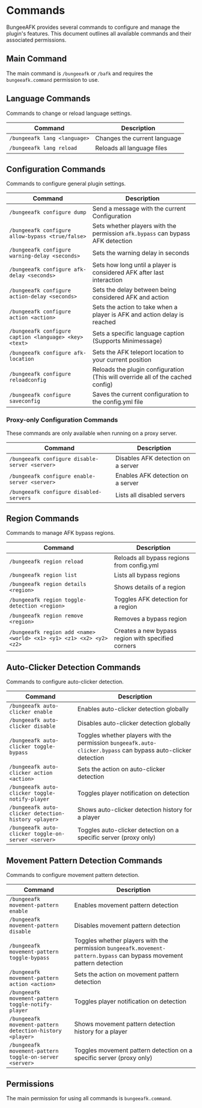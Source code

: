 # Commands

BungeeAFK provides several commands to configure and manage the plugin's features. This document outlines all available commands and their associated permissions.

## Main Command

The main command is `/bungeeafk` or `/bafk` and requires the `bungeeafk.command` permission to use.

## Language Commands

Commands to change or reload language settings.

| Command                      | Description                  |
|------------------------------|------------------------------|
| `/bungeeafk lang <language>` | Changes the current language |
| `/bungeeafk lang reload`     | Reloads all language files   |

## Configuration Commands

Commands to configure general plugin settings.

| Command                                                | Description                                                                    |
|--------------------------------------------------------|--------------------------------------------------------------------------------|
| `/bungeeafk configure dump`                            | Send a message with the current Configuration                                  |
| `/bungeeafk configure allow-bypass <true/false>`       | Sets whether players with the permission `afk.bypass` can bypass AFK detection |
| `/bungeeafk configure warning-delay <seconds>`         | Sets the warning delay in seconds                                              |
| `/bungeeafk configure afk-delay <seconds>`             | Sets how long until a player is considered AFK after last interaction          |
| `/bungeeafk configure action-delay <seconds>`          | Sets the delay between being considered AFK and action                         |
| `/bungeeafk configure action <action>`                 | Sets the action to take when a player is AFK and action delay is reached       |
| `/bungeeafk configure caption <language> <key> <text>` | Sets a specific language caption (Supports Minimessage)                        |
| `/bungeeafk configure afk-location`                    | Sets the AFK teleport location to your current position                        |
| `/bungeeafk configure reloadconfig`                    | Reloads the plugin configuration (This will override all of the cached config) |
| `/bungeeafk configure saveconfig`                      | Saves the current configuration to the config.yml file                         |

### Proxy-only Configuration Commands

These commands are only available when running on a proxy server.

| Command                                        | Description                        |
|------------------------------------------------|------------------------------------|
| `/bungeeafk configure disable-server <server>` | Disables AFK detection on a server |
| `/bungeeafk configure enable-server <server>`  | Enables AFK detection on a server  |
| `/bungeeafk configure disabled-servers`        | Lists all disabled servers         |

## Region Commands

Commands to manage AFK bypass regions.

| Command                                                              | Description                                        |
|----------------------------------------------------------------------|----------------------------------------------------|
| `/bungeeafk region reload`                                           | Reloads all bypass regions from config.yml         |
| `/bungeeafk region list`                                             | Lists all bypass regions                           |
| `/bungeeafk region details <region>`                                 | Shows details of a region                          |
| `/bungeeafk region toggle-detection <region>`                        | Toggles AFK detection for a region                 |
| `/bungeeafk region remove <region>`                                  | Removes a bypass region                            |
| `/bungeeafk region add <name> <world> <x1> <y1> <z1> <x2> <y2> <z2>` | Creates a new bypass region with specified corners |

## Auto-Clicker Detection Commands

Commands to configure auto-clicker detection.

| Command                                              | Description                                                                                                   |
|------------------------------------------------------|---------------------------------------------------------------------------------------------------------------|
| `/bungeeafk auto-clicker enable`                     | Enables auto-clicker detection globally                                                                       |
| `/bungeeafk auto-clicker disable`                    | Disables auto-clicker detection globally                                                                      |
| `/bungeeafk auto-clicker toggle-bypass`              | Toggles whether players with the permission `bungeeafk.auto-clicker.bypass` can bypass auto-clicker detection |
| `/bungeeafk auto-clicker action <action>`            | Sets the action on auto-clicker detection                                                                     |
| `/bungeeafk auto-clicker toggle-notify-player`       | Toggles player notification on detection                                                                      |
| `/bungeeafk auto-clicker detection-history <player>` | Shows auto-clicker detection history for a player                                                             |
| `/bungeeafk auto-clicker toggle-on-server <server>`  | Toggles auto-clicker detection on a specific server (proxy only)                                              |

## Movement Pattern Detection Commands

Commands to configure movement pattern detection.

| Command                                                  | Description                                                                                                           |
|----------------------------------------------------------|-----------------------------------------------------------------------------------------------------------------------|
| `/bungeeafk movement-pattern enable`                     | Enables movement pattern detection                                                                                    |
| `/bungeeafk movement-pattern disable`                    | Disables movement pattern detection                                                                                   |
| `/bungeeafk movement-pattern toggle-bypass`              | Toggles whether players with the permission `bungeeafk.movement-pattern.bypass` can bypass movement pattern detection |
| `/bungeeafk movement-pattern action <action>`            | Sets the action on movement pattern detection                                                                         |
| `/bungeeafk movement-pattern toggle-notify-player`       | Toggles player notification on detection                                                                              |
| `/bungeeafk movement-pattern detection-history <player>` | Shows movement pattern detection history for a player                                                                 |
| `/bungeeafk movement-pattern toggle-on-server <server>`  | Toggles movement pattern detection on a specific server (proxy only)                                                  |

## Permissions

The main permission for using all commands is `bungeeafk.command`.
